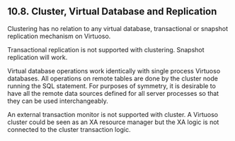 <div>

<div>

<div>

<div>

## 10.8. Cluster, Virtual Database and Replication

</div>

</div>

</div>

Clustering has no relation to any virtual database, transactional or
snapshot replication mechanism on Virtuoso.

Transactional replication is not supported with clustering. Snapshot
replication will work.

Virtual database operations work identically with single process
Virtuoso databases. All operations on remote tables are done by the
cluster node running the SQL statement. For purposes of symmetry, it is
desirable to have all the remote data sources defined for all server
processes so that they can be used interchangeably.

An external transaction monitor is not supported with cluster. A
Virtuoso cluster could be seen as an XA resource manager but the XA
logic is not connected to the cluster transaction logic.

</div>
